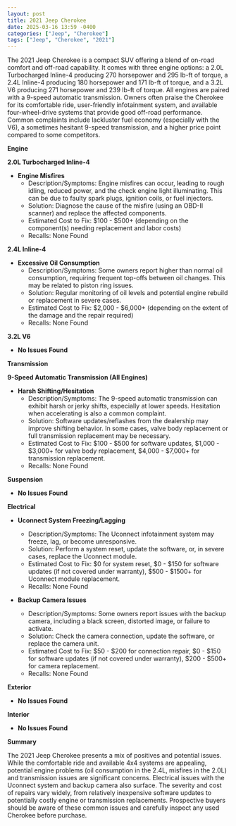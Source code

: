 ```yaml
---
layout: post
title: 2021 Jeep Cherokee
date: 2025-03-16 13:59 -0400
categories: ["Jeep", "Cherokee"]
tags: ["Jeep", "Cherokee", "2021"]
---
```

The 2021 Jeep Cherokee is a compact SUV offering a blend of on-road comfort and off-road capability. It comes with three engine options: a 2.0L Turbocharged Inline-4 producing 270 horsepower and 295 lb-ft of torque, a 2.4L Inline-4 producing 180 horsepower and 171 lb-ft of torque, and a 3.2L V6 producing 271 horsepower and 239 lb-ft of torque. All engines are paired with a 9-speed automatic transmission. Owners often praise the Cherokee for its comfortable ride, user-friendly infotainment system, and available four-wheel-drive systems that provide good off-road performance. Common complaints include lackluster fuel economy (especially with the V6), a sometimes hesitant 9-speed transmission, and a higher price point compared to some competitors.

**Engine**

**2.0L Turbocharged Inline-4**

*   **Engine Misfires**
    *   Description/Symptoms: Engine misfires can occur, leading to rough idling, reduced power, and the check engine light illuminating. This can be due to faulty spark plugs, ignition coils, or fuel injectors.
    *   Solution: Diagnose the cause of the misfire (using an OBD-II scanner) and replace the affected components.
    *   Estimated Cost to Fix: $100 - $500+ (depending on the component(s) needing replacement and labor costs)
    *   Recalls: None Found

**2.4L Inline-4**

*   **Excessive Oil Consumption**
    *   Description/Symptoms: Some owners report higher than normal oil consumption, requiring frequent top-offs between oil changes. This may be related to piston ring issues.
    *   Solution: Regular monitoring of oil levels and potential engine rebuild or replacement in severe cases.
    *   Estimated Cost to Fix: $2,000 - $6,000+ (depending on the extent of the damage and the repair required)
    *   Recalls: None Found

**3.2L V6**

*   **No Issues Found**

**Transmission**

**9-Speed Automatic Transmission (All Engines)**

*   **Harsh Shifting/Hesitation**
    *   Description/Symptoms: The 9-speed automatic transmission can exhibit harsh or jerky shifts, especially at lower speeds. Hesitation when accelerating is also a common complaint.
    *   Solution: Software updates/reflashes from the dealership may improve shifting behavior. In some cases, valve body replacement or full transmission replacement may be necessary.
    *   Estimated Cost to Fix: $100 - $500 for software updates, $1,000 - $3,000+ for valve body replacement, $4,000 - $7,000+ for transmission replacement.
    *   Recalls: None Found

**Suspension**

*   **No Issues Found**

**Electrical**

*   **Uconnect System Freezing/Lagging**
    *   Description/Symptoms: The Uconnect infotainment system may freeze, lag, or become unresponsive.
    *   Solution: Perform a system reset, update the software, or, in severe cases, replace the Uconnect module.
    *   Estimated Cost to Fix: $0 for system reset, $0 - $150 for software updates (if not covered under warranty), $500 - $1500+ for Uconnect module replacement.
    *   Recalls: None Found

*   **Backup Camera Issues**
    *   Description/Symptoms: Some owners report issues with the backup camera, including a black screen, distorted image, or failure to activate.
    *   Solution: Check the camera connection, update the software, or replace the camera unit.
    *   Estimated Cost to Fix: $50 - $200 for connection repair, $0 - $150 for software updates (if not covered under warranty), $200 - $500+ for camera replacement.
    *   Recalls: None Found

**Exterior**

*   **No Issues Found**

**Interior**

*   **No Issues Found**

**Summary**

The 2021 Jeep Cherokee presents a mix of positives and potential issues. While the comfortable ride and available 4x4 systems are appealing, potential engine problems (oil consumption in the 2.4L, misfires in the 2.0L) and transmission issues are significant concerns. Electrical issues with the Uconnect system and backup camera also surface. The severity and cost of repairs vary widely, from relatively inexpensive software updates to potentially costly engine or transmission replacements. Prospective buyers should be aware of these common issues and carefully inspect any used Cherokee before purchase.

